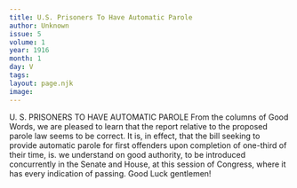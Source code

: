 ```yaml
---
title: U.S. Prisoners To Have Automatic Parole
author: Unknown
issue: 5
volume: 1
year: 1916
month: 1
day: V
tags:
layout: page.njk
image:
---
```

U. S. PRISONERS TO HAVE AUTOMATIC PAROLE    From the columns of Good Words, we are pleased to learn that the report relative to the proposed parole law seems to be correct. It is, in effect, that the bill seeking to provide automatic parole for first offenders upon completion of one-third of their time, is. we understand on good authority, to be introduced concurrently in the Senate and House, at this session of Congress, where it has every indication of passing. Good Luck gentlemen!

